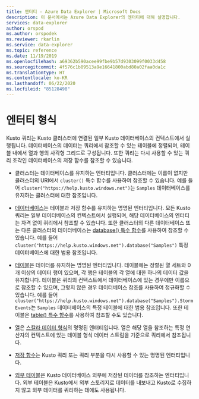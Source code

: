 ```yaml
---
title: 엔터티 - Azure Data Explorer | Microsoft Docs
description: 이 문서에서는 Azure Data Explorer의 엔터티에 대해 설명합니다.
services: data-explorer
author: orspod
ms.author: orspodek
ms.reviewer: rkarlin
ms.service: data-explorer
ms.topic: reference
ms.date: 11/19/2019
ms.openlocfilehash: a69362b590acee99fbe9b57d9303099f0033d458
ms.sourcegitcommit: 4f576c1b89513a9e16641800abd80a02faa0da1c
ms.translationtype: HT
ms.contentlocale: ko-KR
ms.lasthandoff: 06/22/2020
ms.locfileid: "85128498"
---
```

# <a name="entity-types"></a>엔터티 형식

Kusto 쿼리는 Kusto 클러스터에 연결된 일부 Kusto 데이터베이스의 컨텍스트에서 실행됩니다. 데이터베이스의 데이터는 쿼리에서 참조할 수 있는 테이블에 정렬되며, 테이블 내에서 열과 행의 사각형 그리드로 구성됩니다. 또한 쿼리는 다시 사용할 수 있는 쿼리 조각인 데이터베이스의 저장 함수를 참조할 수 있습니다.

* 클러스터는 데이터베이스를 유지하는 엔터티입니다.
  클러스터에는 이름이 없지만 클러스터의 URI에서 `cluster()` 특수 함수를 사용하여 참조할 수 있습니다.
  예를 들어 `cluster("https://help.kusto.windows.net")`는 `Samples` 데이터베이스를 유지하는 클러스터에 대한 참조입니다.

* [데이터베이스](./databases.md)는 테이블과 저장 함수를 유지하는 명명된 엔터티입니다. 모든 Kusto 쿼리는 일부 데이터베이스의 컨텍스트에서 실행되며, 해당 데이터베이스의 엔터티는 자격 없이 쿼리에서 참조할 수 있습니다. 또한 클러스터의 다른 데이터베이스 또는 다른 클러스터의 데이터베이스는 [database() 특수 함수](../databasefunction.md)를 사용하여 참조할 수 있습니다. 예를 들어 `cluster("https://help.kusto.windows.net").database("Samples")`
  특정 데이터베이스에 대한 범용 참조입니다.

* [테이블](./tables.md)은 데이터를 유지하는 명명된 엔터티입니다. 테이블에는 정렬된 열 세트와 0개 이상의 데이터 행이 있으며, 각 행은 테이블의 각 열에 대한 하나의 데이터 값을 유지합니다. 테이블은 쿼리의 컨텍스트에서 데이터베이스에 있는 경우에만 이름으로 참조할 수 있으며, 그렇지 않은 경우 데이터베이스 참조를 사용하여 정규화할 수 있습니다. 예를 들어 `cluster("https://help.kusto.windows.net").database("Samples").StormEvents`는 `Samples` 데이터베이스의 특정 테이블에 대한 범용 참조입니다.
  또한 테이블은 [table() 특수 함수](../tablefunction.md)를 사용하여 참조할 수도 있습니다.

* [열](./columns.md)은 [스칼라 데이터 형식](../scalar-data-types/index.md)의 명명된 엔터티입니다.
  열은 해당 열을 참조하는 특정 연산자의 컨텍스트에 있는 테이블 형식 데이터 스트림을 기준으로 쿼리에서 참조됩니다.

* [저장 함수](./stored-functions.md)는 Kusto 쿼리 또는 쿼리 부분을 다시 사용할 수 있는 명명된 엔터티입니다.

* [외부 테이블](./externaltables.md)은 Kusto 데이터베이스 외부에 저장된 데이터를 참조하는 엔터티입니다.
  외부 테이블은 Kusto에서 외부 스토리지로 데이터를 내보내고 Kusto로 수집하지 않고 외부 데이터를 쿼리하는 데에도 사용됩니다.